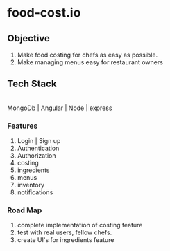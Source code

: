 
# food-cost.io
## Objective <br>
1. Make food costing for chefs as easy as possible.
2. Make managing menus easy for restaurant owners


## Tech Stack
<br />MongoDb | Angular | Node | express

### Features
1. Login | Sign up
2. Authentication
3. Authorization
4. costing
5. ingredients
6. menus
7. inventory
8. notifications

### Road Map
1. complete implementation of costing feature
2. test with real users, fellow chefs.
3. create UI's for ingredients feature


